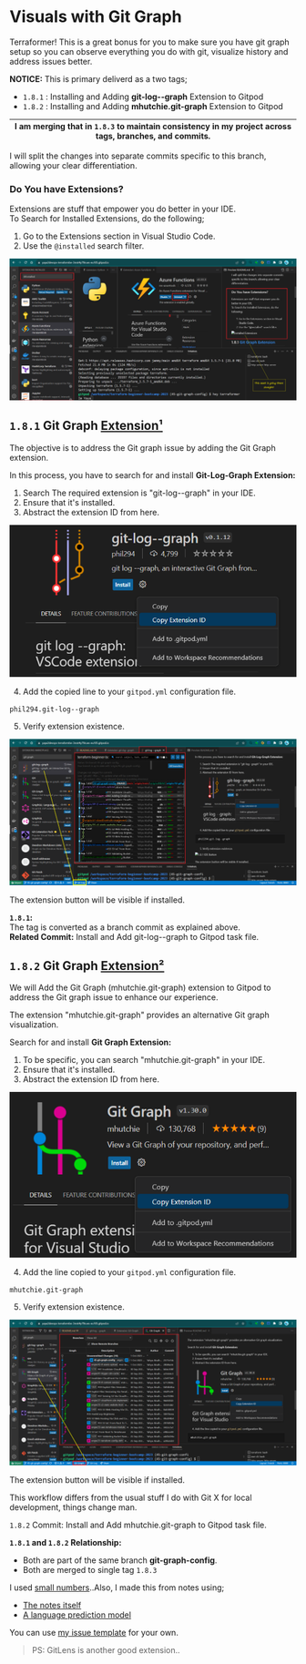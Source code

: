 # Visuals with Git Graph
Terraformer! This is a great bonus for you to make sure you have git graph setup so you can observe everything you do with git, visualize history and address issues better.

**NOTICE:** This is primary deliverd as a two tags;
- `1.8.1` : Installing and Adding **git-log--graph** Extension to Gitpod
- `1.8.2` : Installing and Adding **mhutchie.git-graph** Extension to Gitpod

|I am merging that in `1.8.3` to maintain consistency in my project across tags, branches, and commits.|
|:---:|

I will split the changes into separate commits specific to this branch, allowing your clear differentiation.

### Do You have Extensions?
Extensions are stuff that empower you do better in your IDE.<br>
To Search for Installed Extensions, do the following;
1. Go to the Extensions section in Visual Studio Code.
2. Use the `@installed` search filter.

![Installed Extensions](assets/1.8.3/install-ext.png)

## `1.8.1` Git Graph [Extension¹](https://marketplace.visualstudio.com/items?itemName=phil294.git-log--graph)
The objective is to address the Git graph issue by adding the Git Graph extension.

In this process, you have to search for and install **Git-Log-Graph Extension:**
1. Search The required extension is "git-log--graph" in your IDE.
2. Ensure that it's installed.
3. Abstract the extension ID from here.

![Get Extension ID](assets/1.8.1/1.8.1-ext-id.png)

4. Add the copied line to your `gitpod.yml` configuration file.
```
phil294.git-log--graph
```
5. Verify extension existence.

![1.8.1 IDE Button](assets/1.8.1/work-with-1.8.1-ext.png)

The extension button will be visible if installed.

**`1.8.1`:**<br>
The tag is converted as a branch commit as explained above.<br>
**Related Commit:** Install and Add git-log--graph to Gitpod task file.

## `1.8.2` Git Graph [Extension²](https://marketplace.visualstudio.com/items?itemName=mhutchie.git-graph)

We will Add the Git Graph (mhutchie.git-graph) extension to Gitpod to address the Git graph issue to enhance our experience.

The extension "mhutchie.git-graph" provides an alternative Git graph visualization.

Search for and install **Git Graph Extension:**
1. To be specific, you can search "mhutchie.git-graph" in your IDE.
2. Ensure that it's installed.
3. Abstract the extension ID from here.

![1.8.2 Extension ID](assets/1.8.2/1.8.2-ext-id.png)

4. Add the line copied to your `gitpod.yml` configuration file.
```
mhutchie.git-graph
```
5. Verify extension existence.

![1.8.2 IDE Button](assets/1.8.2/work-with-1.8.2-ext.png)

The extension button will be visible if installed.


This workflow differs from the usual stuff I do with Git X for local development, things change man.

`1.8.2` Commit: Install and Add mhutchie.git-graph to Gitpod task file.

**`1.8.1` and `1.8.2` Relationship:**<br>
- Both are part of the same branch **git-graph-config**.
- Both are merged to single tag `1.8.3`

I used [small numbers](https://www.piliapp.com/symbol/subscript-superscript/)..Also, I made this from notes using;
- [The notes itself]()
- [A language prediction model](https://chat.openai.com/share/0f24f5d8-fa45-438a-95c1-99e6b733c03d)

You can use [my issue template](assets/1.8.3/issue-enabler.md) for your own.

> PS: GitLens is another good extension..
